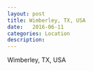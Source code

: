 ```yaml
---
layout: post
title: Wimberley, TX, USA
date:   2016-06-11
categories: Location
description: 
---
```


Wimberley, TX, USA